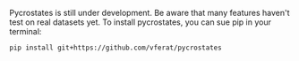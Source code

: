 
Pycrostates is still under development. Be aware that many features haven't test on real datasets yet.
To install pycrostates, you can sue pip in your terminal:

```pip install git+https://github.com/vferat/pycrostates```